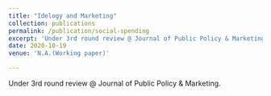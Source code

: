 ```yaml
---
title: "Idelogy and Marketing"
collection: publications
permalink: /publication/social-spending
excerpt: 'Under 3rd round review @ Journal of Public Policy & Marketing.'
date: 2020-10-19
venue: 'N.A.(Working paper)'

---
```

Under 3rd round review @ Journal of Public Policy & Marketing.
